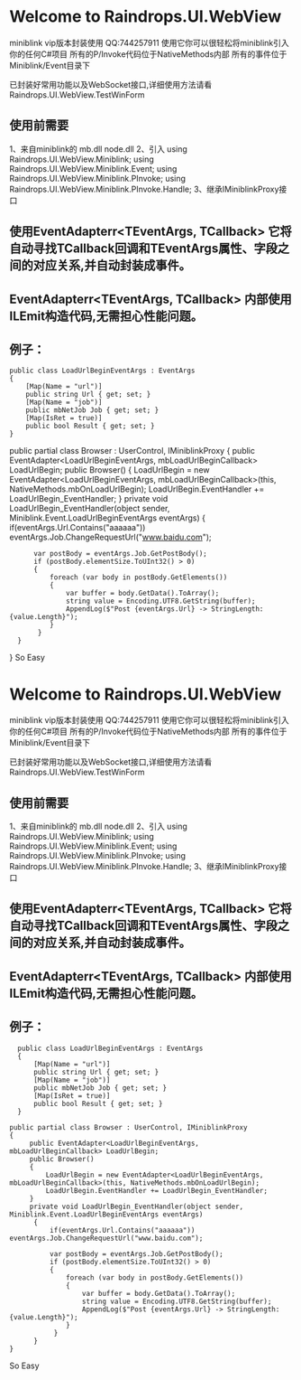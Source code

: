 
# Welcome to Raindrops.UI.WebView
 miniblink vip版本封装使用 QQ:744257911
使用它你可以很轻松将miniblink引入你的任何C#项目
所有的P/Invoke代码位于NativeMethods内部
所有的事件位于 Miniblink/Event目录下

已封装好常用功能以及WebSocket接口,详细使用方法请看Raindrops.UI.WebView.TestWinForm

## 使用前需要
1、来自miniblink的 mb.dll node.dll
2、引入 
        using Raindrops.UI.WebView.Miniblink;
        using Raindrops.UI.WebView.Miniblink.Event;
        using Raindrops.UI.WebView.Miniblink.PInvoke;
        using Raindrops.UI.WebView.Miniblink.PInvoke.Handle;
3、继承IMiniblinkProxy接口

## 使用EventAdapterr<TEventArgs, TCallback> 它将自动寻找TCallback回调和TEventArgs属性、字段之间的对应关系,并自动封装成事件。
## EventAdapterr<TEventArgs, TCallback> 内部使用ILEmit构造代码,无需担心性能问题。

## 例子：
    public class LoadUrlBeginEventArgs : EventArgs
    {
        [Map(Name = "url")]
        public string Url { get; set; }
        [Map(Name = "job")]
        public mbNetJob Job { get; set; }
        [Map(IsRet = true)]
        public bool Result { get; set; }
    }

public partial class Browser : UserControl, IMiniblinkProxy
{
     public EventAdapter<LoadUrlBeginEventArgs, mbLoadUrlBeginCallback> LoadUrlBegin;
     public Browser()
     {
         LoadUrlBegin = new EventAdapter<LoadUrlBeginEventArgs, mbLoadUrlBeginCallback>(this, NativeMethods.mbOnLoadUrlBegin);
         LoadUrlBegin.EventHandler += LoadUrlBegin_EventHandler;
     }
     private void LoadUrlBegin_EventHandler(object sender, Miniblink.Event.LoadUrlBeginEventArgs eventArgs)
      {
          if(eventArgs.Url.Contains("aaaaaa"))  eventArgs.Job.ChangeRequestUrl("www.baidu.com");

          var postBody = eventArgs.Job.GetPostBody();
          if (postBody.elementSize.ToUInt32() > 0)
          {
              foreach (var body in postBody.GetElements())
              {
                  var buffer = body.GetData().ToArray();
                  string value = Encoding.UTF8.GetString(buffer);
                  AppendLog($"Post {eventArgs.Url} -> StringLength:{value.Length}");
              }
           }
      }
}
 So Easy
# Welcome to Raindrops.UI.WebView
 miniblink vip版本封装使用 QQ:744257911
使用它你可以很轻松将miniblink引入你的任何C#项目
所有的P/Invoke代码位于NativeMethods内部
所有的事件位于 Miniblink/Event目录下

已封装好常用功能以及WebSocket接口,详细使用方法请看Raindrops.UI.WebView.TestWinForm

## 使用前需要
1、来自miniblink的 mb.dll node.dll
2、引入 
        using Raindrops.UI.WebView.Miniblink;
        using Raindrops.UI.WebView.Miniblink.Event;
        using Raindrops.UI.WebView.Miniblink.PInvoke;
        using Raindrops.UI.WebView.Miniblink.PInvoke.Handle;
3、继承IMiniblinkProxy接口

## 使用EventAdapterr<TEventArgs, TCallback> 它将自动寻找TCallback回调和TEventArgs属性、字段之间的对应关系,并自动封装成事件。
## EventAdapterr<TEventArgs, TCallback> 内部使用ILEmit构造代码,无需担心性能问题。

## 例子：
	  public class LoadUrlBeginEventArgs : EventArgs
	  {
	      [Map(Name = "url")]
	      public string Url { get; set; }
	      [Map(Name = "job")]
	      public mbNetJob Job { get; set; }
	      [Map(IsRet = true)]
	      public bool Result { get; set; }
	  }

	public partial class Browser : UserControl, IMiniblinkProxy
	{
	     public EventAdapter<LoadUrlBeginEventArgs, mbLoadUrlBeginCallback> LoadUrlBegin;
	     public Browser()
	     {
	         LoadUrlBegin = new EventAdapter<LoadUrlBeginEventArgs, mbLoadUrlBeginCallback>(this, NativeMethods.mbOnLoadUrlBegin);
	         LoadUrlBegin.EventHandler += LoadUrlBegin_EventHandler;
	     }
	     private void LoadUrlBegin_EventHandler(object sender, Miniblink.Event.LoadUrlBeginEventArgs eventArgs)
	      {
	          if(eventArgs.Url.Contains("aaaaaa"))  eventArgs.Job.ChangeRequestUrl("www.baidu.com");

	          var postBody = eventArgs.Job.GetPostBody();
	          if (postBody.elementSize.ToUInt32() > 0)
	          {
	              foreach (var body in postBody.GetElements())
	              {
	                  var buffer = body.GetData().ToArray();
	                  string value = Encoding.UTF8.GetString(buffer);
	                  AppendLog($"Post {eventArgs.Url} -> StringLength:{value.Length}");
	              }
	           }
	      }
	}
 So Easy
